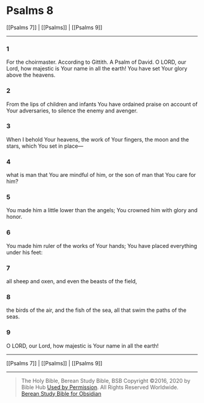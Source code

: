 # Psalms 8

[[Psalms 7]] | [[Psalms]] | [[Psalms 9]]

---

### 1
For the choirmaster. According to Gittith. A Psalm of David. O LORD, our Lord, how majestic is Your name in all the earth! You have set Your glory above the heavens.

### 2
From the lips of children and infants You have ordained praise on account of Your adversaries, to silence the enemy and avenger.

### 3
When I behold Your heavens, the work of Your fingers, the moon and the stars, which You set in place—

### 4
what is man that You are mindful of him, or the son of man that You care for him?

### 5
You made him a little lower than the angels; You crowned him with glory and honor.

### 6
You made him ruler of the works of Your hands; You have placed everything under his feet:

### 7
all sheep and oxen, and even the beasts of the field,

### 8
the birds of the air, and the fish of the sea, all that swim the paths of the seas.

### 9
O LORD, our Lord, how majestic is Your name in all the earth!

---

[[Psalms 7]] | [[Psalms]] | [[Psalms 9]]

---

> The Holy Bible, Berean Study Bible, BSB
> Copyright &copy;2016, 2020 by Bible Hub
> [Used by Permission](https://berean.bible/terms.htm). All Rights Reserved Worldwide.
> [Berean Study Bible for Obsidian](https://github.com/gapmiss/berean-study-bible-for-obsidian)

